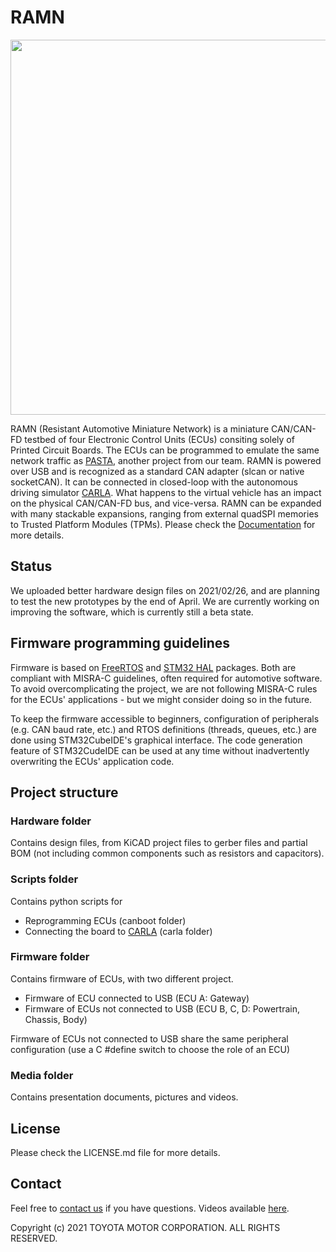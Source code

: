 # RAMN

<img src="https://github.com/ToyotaInfoTech/RAMN/blob/main/media/pictures/ramn_simple_setup.jpg?raw=true" width="600">

RAMN (Resistant Automotive Miniature Network) is a miniature CAN/CAN-FD testbed of four Electronic Control Units (ECUs) consiting solely of Printed Circuit Boards. The ECUs can be programmed to emulate the same network traffic as [PASTA](https://github.com/pasta-auto/PASTA1.0), another project from our team. RAMN is powered over USB and is recognized as a standard CAN adapter (slcan or native socketCAN). It can be connected in closed-loop with the autonomous driving simulator [CARLA](https://github.com/carla-simulator/carla). What happens to the virtual vehicle has an impact on the physical CAN/CAN-FD bus, and vice-versa. RAMN can be expanded with many stackable expansions, ranging from external quadSPI memories to Trusted Platform Modules (TPMs). Please check the [Documentation](https://ramn.readthedocs.io/) for more details.


## Status
We uploaded better hardware design files on 2021/02/26, and are planning to test the new prototypes by the end of April.
We are currently working on improving the software, which is currently still a beta state.


## Firmware programming guidelines
Firmware is based on [FreeRTOS](https://www.freertos.org/) and [STM32 HAL](https://github.com/STMicroelectronics/STM32CubeL4) packages. Both are compliant with MISRA-C guidelines, often required for automotive software. To avoid overcomplicating the project, we are not following MISRA-C rules for the ECUs' applications - but we might consider doing so in the future.  

To keep the firmware accessible to beginners, configuration of peripherals (e.g. CAN baud rate, etc.) and RTOS definitions (threads, queues, etc.) are done using STM32CubeIDE's graphical interface. The code generation feature of STM32CudeIDE can be used at any time without inadvertently overwriting the ECUs' application code.

## Project structure
### Hardware folder
Contains design files, from KiCAD project files to gerber files and partial BOM (not including common components such as resistors and capacitors).

### Scripts folder
Contains python scripts for 
- Reprogramming ECUs (canboot folder)
- Connecting the board to [CARLA](https://github.com/carla-simulator/carla) (carla folder)

### Firmware folder
Contains firmware of ECUs, with two different project. 
- Firmware of ECU connected to USB (ECU A: Gateway)
- Firmware of ECUs not connected to USB (ECU B, C, D: Powertrain, Chassis, Body)

Firmware of ECUs not connected to USB share the same peripheral configuration (use a C \#define switch to choose the role of an ECU)

### Media folder
Contains presentation documents, pictures and videos.

## License
Please check the LICENSE.md file for more details. 

## Contact
Feel free to [contact us](mailto:camille.gay@toyota-tokyo.tech) if you have questions.
Videos available [here](https://twitter.com/ramn_auto).

Copyright (c) 2021 TOYOTA MOTOR CORPORATION. ALL RIGHTS RESERVED.

